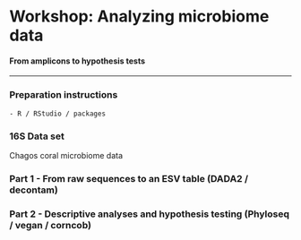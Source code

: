 # Workshop: Analyzing microbiome data

#### From amplicons to hypothesis tests

___

### Preparation instructions
    - R / RStudio / packages



### 16S Data set

Chagos coral microbiome data

### Part 1 - From raw sequences to an ESV table (DADA2 / decontam)

### Part 2 - Descriptive analyses and hypothesis testing (Phyloseq / vegan / corncob)

